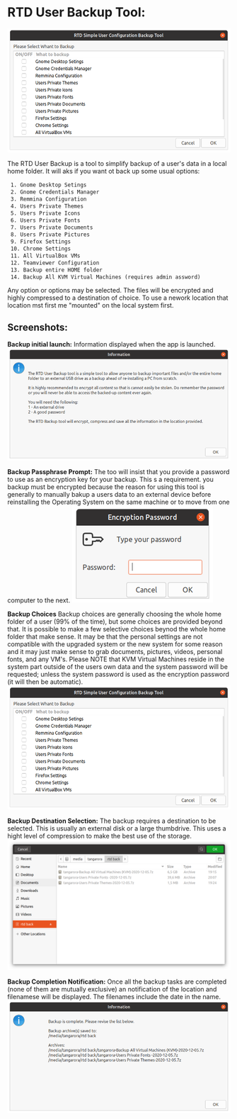 # RTD User Backup Tool:

![link](/System_User_Backup/Media_files/Scr1.png "Tool Backup Selection")

The RTD User Backup is a tool to simplify backup of a user's data in a local home folder. 
It will aks if you want ot back up some usual options:

 	

~~~~
 1. Gnome Desktop Setings
 2. Gnome Credentials Manager
 3. Remmina Configuration 
 4. Users Private Themes 
 5. Users Private Icons 
 6. Users Private Fonts  
 7. Users Private Documents 
 8. Users Private Pictures 
 9. Firefox Settings 
 10. Chrome Settings  
 11. All VirtualBox VMs 
 12. Teamviewer Configuration 
 13. Backup entire HOME folder
 14. Backup All KVM Virtual Machines (requires admin assword)
~~~~

Any option or options may be selected. The files will be encrypted and highly compressed to a destination of choice. 
To use a nework location that location mst first me "mounted" on the local system first. 

## Screenshots:

**Backup initial launch:**
Information displayed when the app is launched. 
![link](/System_User_Backup/Media_files/Scr2.png "Tool Backup initial launch")

**Backup Passphrase Prompt:**
The too will insist that you provide a password to use as an encryption key for your backup. This s a requirement.
you backup must be encrypted because the reason for using this tool is generally to manually bakup a users data to an 
external device before reinstalling the Operating System on the same machine or to move from one computer to the next. 
![link](/System_User_Backup/Media_files/Scr3.png "Tool Backup Passphrase Prompt")

**Backup Choices**
Backup choices are generally choosing the whole home folder of a user (99% of the time), but some choices are provided 
beyond that. It is possible to make a few selective choices beynod the whole home folder that make sense. It may be that the 
personal settings are not compatible with the upgraded system or the new system for some reason and it may just make sense to grab
documents, pictures, videos, personal fonts, and any VM's. Please NOTE that KVM Virtual Machines reside in the system part outside 
of the users own data and the system password will be requested; unless the system password is used as the encryption password (it will then be automatic).
![link](/System_User_Backup/Media_files/Scr1.png "Tool Backup Options")

**Backup Destination Selection:**
The backup requires a destination to be selected. This is usually an external disk or a large thumbdrive. This uses a hight level of
compression to make the best use of the storage. 
![link](/System_User_Backup/Media_files/Scr4.png "Tool Backup Destination Selection")

**Backup Completion Notification:**
Once all the backup tasks are completed (none of them are mutually exclusive) an notification of the location and filenamese 
will be displayed. The filenames include the date in the name. 
![link](/System_User_Backup/Media_files/Scr5.png "Tool Backup Completion Notification")

   


